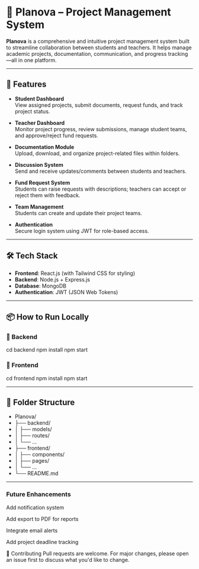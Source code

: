 # 📌 Planova – Project Management System

**Planova** is a comprehensive and intuitive project management system built to streamline collaboration between students and teachers. It helps manage academic projects, documentation, communication, and progress tracking—all in one platform.

---

## 🚀 Features

- **Student Dashboard**  
  View assigned projects, submit documents, request funds, and track project status.

- **Teacher Dashboard**  
  Monitor project progress, review submissions, manage student teams, and approve/reject fund requests.

- **Documentation Module**  
  Upload, download, and organize project-related files within folders.

- **Discussion System**  
  Send and receive updates/comments between students and teachers.

- **Fund Request System**  
  Students can raise requests with descriptions; teachers can accept or reject them with feedback.

- **Team Management**  
  Students can create and update their project teams.

- **Authentication**  
  Secure login system using JWT for role-based access.

---

## 🛠️ Tech Stack

- **Frontend**: React.js (with Tailwind CSS for styling)  
- **Backend**: Node.js + Express.js  
- **Database**: MongoDB  
- **Authentication**: JWT (JSON Web Tokens)

---

## 📦 How to Run Locally

### 🔹 Backend

cd backend
npm install
npm start
### 🔹 Frontend

cd frontend
npm install
npm start

---

## 📁 Folder Structure
- Planova/
- ├── backend/
- │   ├── models/
- │   ├── routes/
- │   └── ...
- ├── frontend/
- │   ├── components/
- │   ├── pages/
- │   └── ...
- └── README.md
---
### Future Enhancements
Add notification system

Add export to PDF for reports

Integrate email alerts

Add project deadline tracking

🤝 Contributing
Pull requests are welcome. For major changes, please open an issue first to discuss what you'd like to change.
